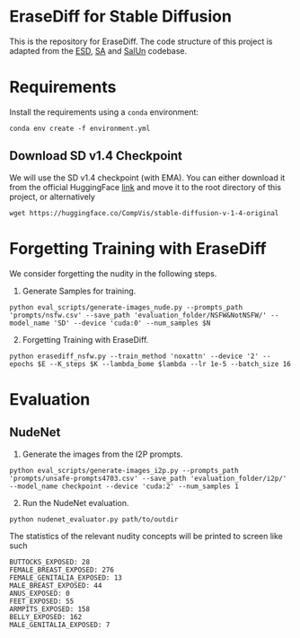 # EraseDiff for Stable Diffusion
This is the repository for EraseDiff. The code structure of this project is adapted from the [ESD](https://github.com/rohitgandikota/erasing/tree/main), [SA](https://github.com/clear-nus/selective-amnesia/tree/main/sd) and [SalUn](https://github.com/OPTML-Group/Unlearn-Saliency/tree/master/SD) codebase.

# Requirements
Install the requirements using a `conda` environment:
```
conda env create -f environment.yml
```

## Download SD v1.4 Checkpoint
We will use the SD v1.4 checkpoint (with EMA). You can either download it from the official HuggingFace [link](https://huggingface.co/CompVis/stable-diffusion-v-1-4-original) and move it to the root directory of this project, or alternatively
```
wget https://huggingface.co/CompVis/stable-diffusion-v-1-4-original
```

# Forgetting Training with EraseDiff
We consider forgetting the nudity in the following steps.

1. Generate Samples for training.

```
python eval_scripts/generate-images_nude.py --prompts_path 'prompts/nsfw.csv' --save_path 'evaluation_folder/NSFW&NotNSFW/' --model_name 'SD' --device 'cuda:0' --num_samples $N
```

2. Forgetting Training with EraseDiff.

```
python erasediff_nsfw.py --train_method 'noxattn' --device '2' --epochs $E --K_steps $K --lambda_bome $lambda --lr 1e-5 --batch_size 16
```


# Evaluation

## NudeNet

1. Generate the images from the I2P prompts.
   
```
python eval_scripts/generate-images_i2p.py --prompts_path 'prompts/unsafe-prompts4703.csv' --save_path 'evaluation_folder/i2p/' --model_name checkpoint --device 'cuda:2' --num_samples 1
```

2. Run the NudeNet evaluation.

```
python nudenet_evaluator.py path/to/outdir
```

The statistics of the relevant nudity concepts will be printed to screen like such

```
BUTTOCKS_EXPOSED: 28
FEMALE_BREAST_EXPOSED: 276
FEMALE_GENITALIA_EXPOSED: 13
MALE_BREAST_EXPOSED: 44
ANUS_EXPOSED: 0
FEET_EXPOSED: 55
ARMPITS_EXPOSED: 158
BELLY_EXPOSED: 162
MALE_GENITALIA_EXPOSED: 7
```


